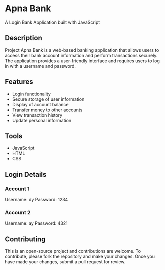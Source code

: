 #  Apna Bank
A Login Bank Application built with JavaScript

## Description
Project Apna Bank is a web-based banking application that allows users to access their bank account information and perform transactions securely. The application provides a user-friendly interface and requires users to log in with a username and password.

## Features
- Login functionality
- Secure storage of user information
- Display of account balance
- Transfer money to other accounts
- View transaction history
- Update personal information

## Tools
- JavaScript
- HTML
- CSS

## Login Details
### Account 1
Username: dy
Password: 1234

### Account 2
Username: ay
Password: 4321

## Contributing
This is an open-source project and contributions are welcome. To contribute, please fork the repository and make your changes. Once you have made your changes, submit a pull request for review.


